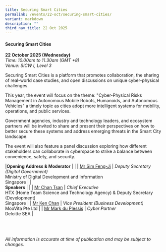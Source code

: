 ```yaml
---
title: Securing Smart Cities
permalink: /events/22-oct/securing-smart-cities/
variant: markdown
description: ""
third_nav_title: 22 Oct 2025
---
```

#### **Securing Smart Cities**

**22 October 2025 (Wednesday)**  
*Time: 10.00am to 11.30am (GMT +8)*
<br>*Venue: SICW I, Level 3*

Securing Smart Cities is a platform that promotes collaboration, the sharing of real-world case studies, and open discussions on unique cyber-physical challenges. 

This year, the event will focus on the theme: "Cyber-Physical Risks Management in Autonomous Mobile Robots, Humanoids, and Autonomous Vehicles" a timely topic as cities adopt more intelligent systems for mobility, operations, and public services.

Government agencies, industry and technology leaders, and ecosystem partners will be invited to share and present their perspectives on how to better secure these systems and address emerging threats in the Smart City landscape.

The event will also feature a panel discussion exploring how different stakeholders can collaborate in cyberspace to strike a balance between convenience, safety, and security.

|**Opening Address &amp; Moderator**          |                                                              |
| [Mr Sim Feng-Ji](/speakers/mr-sim-feng-ji/)  | *Deputy Secretary (Digital Government)* <br>Ministry of Digital Development and Information<br>Singapore      |
|<br>**Speakers**          |                                                              |
| [Mr Chan Tsan](/speakers/mr-chan-tsan/)  | *Chief Executive*<br>HTX (Home Team Science and Technology Agency) &amp; Deputy Secretary (Development)<br>Singapore      |
| [Mr Ken Chan](/speakers/mr-ken-chan/)  | *Vice President (Business Development)* <br>MooVita Pte Ltd      |
| [Mr Mark du Plessis](/speakers/mr-mark-du-plessis/)  | *Cyber Partner* <br>Deloitte SEA      |

<br><br><br>
*All information is accurate at time of publication and may be subject to changes.*